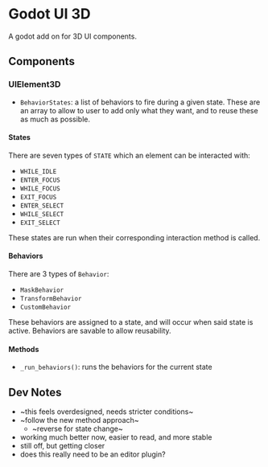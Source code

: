 # Godot UI 3D

A godot add on for 3D UI components.


## Components 

### UIElement3D

- `BehaviorStates`: a list of behaviors to fire during a given state. These are an array to allow to user to add only what they want, and to reuse these as much as possible.


#### States

There are seven types of `STATE` which an element can be interacted with: 
- `WHILE_IDLE`
- `ENTER_FOCUS`
- `WHILE_FOCUS`
- `EXIT_FOCUS`
- `ENTER_SELECT`
- `WHILE_SELECT`
- `EXIT_SELECT`

These states are run when their corresponding interaction method is called.


#### Behaviors

There are 3 types of `Behavior`:
- `MaskBehavior`
- `TransformBehavior`
- `CustomBehavior`

These behaviors are assigned to a state, and will occur when said state is active. Behaviors are savable to allow reusability.


#### Methods

- `_run_behaviors()`: runs the behaviors for the current state


## Dev Notes

- ~this feels overdesigned, needs stricter conditions~
- ~follow the new method approach~
	- ~reverse for state change~
- working much better now, easier to read, and more stable
- still off, but getting closer
- does this really need to be an editor plugin?
